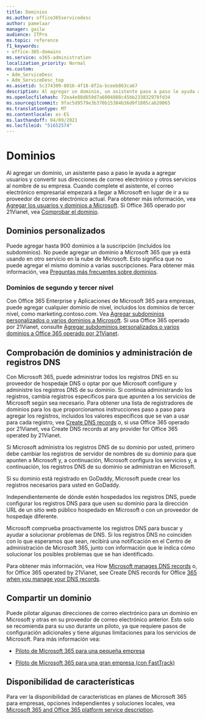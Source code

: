 ```yaml
---
title: Dominios
ms.author: office365servicedesc
author: pamelaar
manager: gailw
audience: ITPro
ms.topic: reference
f1_keywords:
- office-365-domains
ms.service: o365-administration
localization_priority: Normal
ms.custom:
- Adm_ServiceDesc
- Adm_ServiceDesc_top
ms.assetid: 5c374309-8016-4f18-8f2a-bceeb863ca67
description: Al agregar un dominio, un asistente paso a paso le ayuda a agregar usuarios y convertir sus direcciones de correo electrónico y otros servicios al nombre de su empresa. Cuando complete el asistente, el correo electrónico empresarial empezará a llegar a Microsoft en lugar de ir a su proveedor de correo electrónico actual. Para obtener más información, consulta Agregar usuarios y dominios a Microsoft. Si Office 365 operado por 21Vianet, vea Comprobar el dominio.
ms.openlocfilehash: 72ea4e88d659d7a6004888c45bb233832978fd34
ms.sourcegitcommit: 9fac5d9579e3b370b15384b36d0f1805cab20065
ms.translationtype: MT
ms.contentlocale: es-ES
ms.lasthandoff: 04/09/2021
ms.locfileid: "51652574"
---
```

# <a name="domains"></a>Dominios

Al agregar un dominio, un asistente paso a paso le ayuda a agregar usuarios y convertir sus direcciones de correo electrónico y otros servicios al nombre de su empresa. Cuando complete el asistente, el correo electrónico empresarial empezará a llegar a Microsoft en lugar de ir a su proveedor de correo electrónico actual. Para obtener más información, vea [Agregar los usuarios y dominios a Microsoft](https://support.office.com/article/6383f56d-3d09-4dcb-9b41-b5f5a5efd611). Si Office 365 operado por 21Vianet, vea [Comprobar el dominio](/office365/admin/setup/add-domain).
  
## <a name="custom-domains"></a>Dominios personalizados

Puede agregar hasta 900 dominios a la suscripción (incluidos los subdominios). No puede agregar un dominio a Microsoft 365 que ya está usando en otro servicio en la nube de Microsoft. Esto significa que no puede agregar el mismo dominio a varias suscripciones. Para obtener más información, vea [Preguntas más frecuentes sobre dominios](https://support.office.com/article/Domains-FAQ-1272bad0-4bd4-4796-8005-67d6fb3afc5a).
  
### <a name="second-and-third-level-domains"></a>Dominios de segundo y tercer nivel

Con Office 365 Enterprise y Aplicaciones de Microsoft 365 para empresas, puede agregar cualquier dominio de nivel, incluidos los dominios de tercer nivel, como marketing.contoso.com. Vea [Agregar subdominios personalizados o varios dominios a Microsoft](/office365/admin/setup/domains-faq). Si usa Office 365 operado por 21Vianet, consulte [Agregar subdominios personalizados o varios dominios a Office 365 operado por 21Vianet](/office365/admin/setup/domains-faq).
  
## <a name="domain-verification-and-managing-dns-records"></a>Comprobación de dominios y administración de registros DNS

Con Microsoft 365, puede administrar todos los registros DNS en su proveedor de hospedaje DNS o optar por que Microsoft configure y administre los registros DNS de su dominio. Si continúa administrando los registros, cambia registros específicos para que apunten a los servicios de Microsoft según sea necesario. Para obtener una lista de registradores de dominios para los que proporcionamos instrucciones paso a paso para agregar los registros, incluidos los valores específicos que se van a usar para cada registro, vea [Create DNS records](/office365/admin/get-help-with-domains/create-dns-records-at-any-dns-hosting-provider) o, si usa Office 365 operado por 21Vianet, vea Create DNS records at any provider for Office 365 operated by 21Vianet. 
  
Si Microsoft administra los registros DNS de su dominio por usted, primero debe cambiar los registros de servidor de nombres de su dominio para que apunten a Microsoft y, a continuación, Microsoft configura los servicios y, a continuación, los registros DNS de su dominio se administran en Microsoft.
  
Si su dominio está registrado en GoDaddy, Microsoft puede crear los registros necesarios para usted en GoDaddy. 
  
Independientemente de dónde estén hospedados los registros DNS, puede configurar los registros DNS para que usen su dominio para la dirección URL de un sitio web público hospedado en Microsoft o con un proveedor de hospedaje diferente. 
  
Microsoft comprueba proactivamente los registros DNS para buscar y ayudar a solucionar problemas de DNS. Si los registros DNS no coinciden con lo que esperamos que sean, recibirá una notificación en el Centro de administración de Microsoft 365, junto con información que le indica cómo solucionar los posibles problemas que se han identificado.
  
Para obtener más información, vea How [Microsoft manages DNS records](/office365/admin/setup/domains-faq) o, for Office 365 operated by 21Vianet, see Create DNS records for Office [365 when you manage your DNS records](/office365/admin/services-in-china/create-dns-records-when-you-manage-your-dns-records).
  
## <a name="sharing-a-domain"></a>Compartir un dominio

Puede pilotar algunas direcciones de correo electrónico para un dominio en Microsoft y otras en su proveedor de correo electrónico anterior. Esto solo se recomienda para su uso durante un piloto, ya que requiere pasos de configuración adicionales y tiene algunas limitaciones para los servicios de Microsoft. Para más información vea:
  
- [Piloto de Microsoft 365 para una pequeña empresa](https://support.office.com/article/39cee536-6a03-40cf-b9c1-f301bb6001d7)
    
- [Piloto de Microsoft 365 para una gran empresa (con FastTrack)](https://fasttrack.office.com/onboard)
    
## <a name="feature-availability"></a>Disponibilidad de características

Para ver la disponibilidad de características en planes de Microsoft 365 para empresas, opciones independientes y soluciones locales, vea [Microsoft 365 and Office 365 platform service description](office-365-platform-service-description.md).
